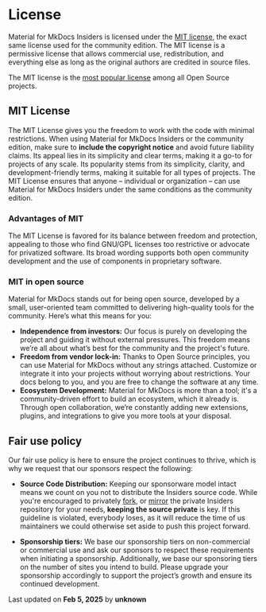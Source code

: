 # License

Material for MkDocs Insiders is licensed under the [MIT license], the exact
same license used for the community edition. The MIT license is a permissive
license that allows commercial use, redistribution, and everything else as
long as the original authors are credited in source files.

The MIT license is the [most popular license] among all Open Source projects.

  [MIT license]: https://opensource.org/license/mit
  [most popular license]: https://opensource.org/blog/the-most-popular-licenses-for-each-language-2023

## MIT License

The MIT License gives you the freedom to work with the code with minimal
restrictions. When using Material for MkDocs Insiders or the community edition,
make sure to __include the copyright notice__ and avoid future liability claims.
Its appeal lies in its simplicity and clear terms, making it a go-to for
projects of any scale. Its popularity stems from its simplicity, clarity,
and development-friendly terms, making it suitable for all types of projects.
The MIT License ensures that anyone – individual or organization – can use
Material for MkDocs Insiders under the same conditions as the community edition.

### Advantages of MIT

The MIT License is favored for its balance between freedom and protection,
appealing to those who find GNU/GPL licenses too restrictive or advocate for
privatized software. Its broad wording supports both open community development
and the use of components in proprietary software.

### MIT in open source

Material for MkDocs stands out for being open source, developed by a small,
user-oriented team committed to delivering high-quality tools for the community.
Here’s what this means for you:

- __Independence from investors:__ Our focus is purely on developing the
project and guiding it without external pressures. This freedom means we’re all
about what’s best for the community and the project's future.
- __Freedom from vendor lock-in:__ Thanks to Open Source principles, you can use
Material for MkDocs without any strings attached. Customize or integrate it
into your projects without worrying about restrictions. Your docs belong to you,
and you are free to change the software at any time.
- __Ecosystem Development:__ Material for MkDocs is more than a tool; it's a
community-driven effort to build an ecosystem, which it already is. Through open
collaboration, we’re constantly adding new extensions, plugins, and integrations
to give you more tools at your disposal.

## Fair use policy

Our fair use policy is here to ensure the project continues to thrive, which is
why we request that our sponsors respect the following:

- __Source Code Distribution:__ Keeping our sponsorware model intact means we
count on you not to distribute the Insiders source code. While you're encouraged
to privately [fork], or [mirror] the private Insiders repository for your needs,
__keeping the source private__ is key. If this guideline is violated,
everybody loses, as it will reduce the time of us maintainers we could otherwise
set aside to push this project forward.
- __Sponsorship tiers:__ We base our sponsorship tiers on non-commercial or
commercial use and ask our sponsors to respect these requirements when
initiating a sponsorship. Additionally, we base our sponsoring tiers on the number
of sites you intend to build. Please upgrade your sponsorship accordingly to
support the project’s growth and ensure its continued development.

  [fork]: access-management.md/#forking
  [mirror]: access-management.md/#mirroring




<div class="last-updated">Last updated on <strong>Feb 5, 2025</strong> by <strong>unknown</strong></div>
